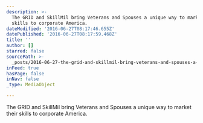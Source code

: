 ```yaml
---
description: >-
  The GRID and SkillMil bring Veterans and Spouses a unique way to market their
  skills to corporate America.
dateModified: '2016-06-27T08:17:46.655Z'
datePublished: '2016-06-27T08:17:59.468Z'
title: ''
author: []
starred: false
sourcePath: >-
  _posts/2016-06-27-the-grid-and-skillmil-bring-veterans-and-spouses-a-unique-wa.md
inFeed: true
hasPage: false
inNav: false
_type: MediaObject

---
```

The GRID and SkillMil bring Veterans and Spouses a unique way to market their skills to corporate America.